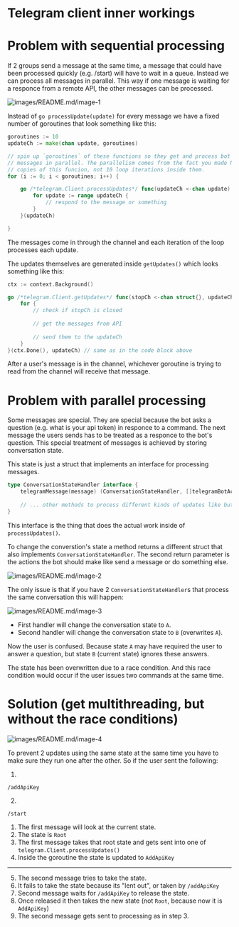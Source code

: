 # Telegram client inner workings

# Problem with sequential processing

If 2 groups send a message at the same time, a message that could have been processed quickly (e.g. /start) will
have to wait in a queue. Instead we can process all messages in parallel. This way if one message is waiting for
a responce from a remote API, the other messages can be processed.

![images/README.md/image-1](https://user-images.githubusercontent.com/71077087/244382135-905e7c95-ebe1-40eb-9b60-f10620e3b1b1.png)

Instead of `go processUpdate(update)` for every message we have a fixed number of goroutines that look something
like this:
```go
goroutines := 10
updateCh := make(chan update, goroutines)

// spin up `goroutines` of these functions so they get and process bot
// messages in parallel. The parallelism comes from the fact you made N
// copies of this funcion, not 10 loop iterations inside them.
for (i := 0; i < goroutines; i++) {

    go /*telegram.Client.processUpdates*/ func(updateCh <-chan update) {
        for update := range updateCh {
            // respond to the message or something
        }
    }(updateCh)

}
```
The messages come in through the channel and each iteration of the loop processes each update.

The updates themselves are generated inside `getUpdates()` which looks something like this:
```go
ctx := context.Background()

go /*telegram.Client.getUpdates*/ func(stopCh <-chan struct{}, updateCh <-chan update) {
    for {
        // check if stopCh is closed
        
        // get the messages from API
        
        // send them to the updateCh
    }
}(ctx.Done(), updateCh) // same as in the code block above
```

After a user's message is in the channel, whichever goroutine is trying to read from the channel will receive
that message.

# Problem with parallel processing

Some messages are special. They are special because the bot asks a question (e.g. what is your api token) in responce 
to a command. The next message the users sends has to be treated as a responce to the bot's question. This special
treatment of messages is achieved by storing conversation state.

This state is just a struct that implements an interface for processing messages.

```go
type ConversationStateHandler interface {
    telegramMessage(message) (ConversationStateHandler, []telegramBotActor)
    
    // ... other methods to process different kinds of updates like buttons.
}
```

This interface is the thing that does the actual work inside of `processUpdates()`. 

To change the converstion's state a method returns a different struct that also implements
`ConversationStateHandler`. The second return parameter is the actions the bot should make like send a
message or do something else.

![images/README.md/image-2](https://user-images.githubusercontent.com/71077087/244382154-c7b44565-ea88-4f12-b11c-827359485201.png)

The only issue is that if you have 2 `ConversationStateHandler`s that process the same conversation this will
happen:

![images/README.md/image-3](https://user-images.githubusercontent.com/71077087/244382167-c19ce93f-5440-46cc-9ad6-45e6c5037f15.png)

- First handler will change the conversation state to `A`.
- Second handler will change the conversation state to `B` (overwrites `A`).

Now the user is confused. Because state `A` may have required the user to answer a question, but state `B` (current
state) ignores these answers.

The state has been overwritten due to a race condition. And this race condition would occur if the user issues
two commands at the same time.

# Solution (get multithreading, but without the race conditions)

![images/README.md/image-4](https://user-images.githubusercontent.com/71077087/244382183-71fd6909-47ea-4150-b34d-c3baaf55c656.png)

To prevent 2 updates using the same state at the same time you have to make sure they run one after the other. So
if the user sent the following:

1.
```text
/addApiKey
```
2.
```text
/start
```

1. The first message will look at the current state.
2. The state is `Root`
3. The first message takes that root state and gets sent into one of `telegram.Client.processUpdates()`
4. Inside the goroutine the state is updated to `AddApiKey`
-----------
5. The second message tries to take the state.
6. It fails to take the state because its "lent out", or taken by `/addApiKey`
7. Second message waits for `/addApiKey` to release the state.
8. Once released it then takes the new state (not `Root`, because now it is `AddApiKey`)
9. The second message gets sent to processing as in step 3.

